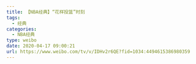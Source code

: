 ```yaml
---
title: 【NBA经典】“花样投篮”时刻
tags:
  - 经典
categories:
  - NBA经典
type: weibo
date: 2020-04-17 09:00:21
url: https://www.weibo.com/tv/v/IDHv2r6QE?fid=1034:4494615386980359
---
```


<!-- more -->